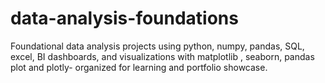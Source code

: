 # data-analysis-foundations
Foundational data analysis projects using python, numpy, pandas, SQL, excel, BI dashboards, and visualizations with matplotlib , seaborn, pandas plot and plotly- organized for learning and portfolio showcase.
